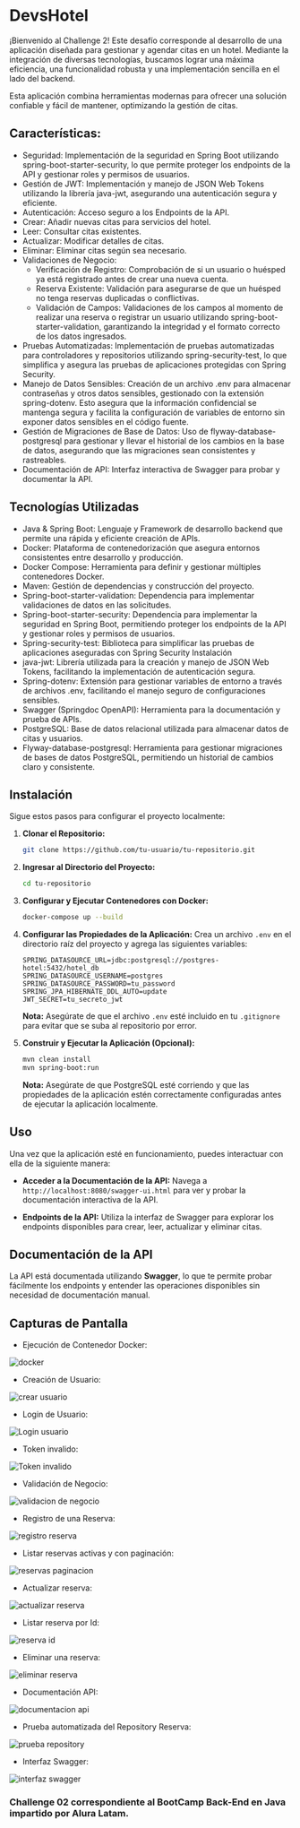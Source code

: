 # DevsHotel
¡Bienvenido al Challenge 2! Este desafío corresponde al desarrollo de una aplicación diseñada para gestionar y agendar citas en un hotel. Mediante la integración de diversas tecnologías, buscamos lograr una máxima eficiencia, una funcionalidad robusta y una implementación sencilla en el lado del backend. 

Esta aplicación combina herramientas modernas para ofrecer una solución confiable y fácil de mantener, optimizando la gestión de citas.

## Características:
* Seguridad: Implementación de la seguridad en Spring Boot utilizando spring-boot-starter-security, lo que permite proteger los endpoints de la API y gestionar roles y permisos de usuarios.
* Gestión de JWT: Implementación y manejo de JSON Web Tokens utilizando la librería java-jwt, asegurando una autenticación segura y eficiente.
* Autenticación: Acceso seguro a los Endpoints de la API.
* Crear: Añadir nuevas citas para servicios del hotel.
* Leer: Consultar citas existentes.
* Actualizar: Modificar detalles de citas.
* Eliminar: Eliminar citas según sea necesario.
* Validaciones de Negocio:
    * Verificación de Registro: Comprobación de si un usuario o huésped ya está registrado antes de crear una nueva cuenta.
    * Reserva Existente: Validación para asegurarse de que un huésped no tenga reservas duplicadas o conflictivas.
    * Validación de Campos: Validaciones de los campos al momento de realizar una reserva o registrar un usuario utilizando spring-boot-starter-validation, garantizando la integridad y el formato correcto de los datos ingresados.
* Pruebas Automatizadas: Implementación de pruebas automatizadas para controladores y repositorios utilizando spring-security-test, lo que simplifica y asegura las pruebas de aplicaciones protegidas con Spring Security.
* Manejo de Datos Sensibles: Creación de un archivo .env para almacenar contraseñas y otros datos sensibles, gestionado con la extensión spring-dotenv. Esto asegura que la información confidencial se mantenga segura y facilita la configuración de variables de entorno sin exponer datos sensibles en el código fuente.
* Gestión de Migraciones de Base de Datos: Uso de flyway-database-postgresql para gestionar y llevar el historial de los cambios en la base de datos, asegurando que las migraciones sean consistentes y rastreables.
* Documentación de API: Interfaz interactiva de Swagger para probar y documentar la API.

## Tecnologías Utilizadas
* Java & Spring Boot: Lenguaje y Framework de desarrollo backend que permite una rápida y eficiente creación de APIs.
* Docker: Plataforma de contenedorización que asegura entornos consistentes entre desarrollo y producción.
* Docker Compose: Herramienta para definir y gestionar múltiples contenedores Docker.
* Maven: Gestión de dependencias y construcción del proyecto.
* Spring-boot-starter-validation: Dependencia para implementar validaciones de datos en las solicitudes.
* Spring-boot-starter-security: Dependencia para implementar la seguridad en Spring Boot, permitiendo proteger los endpoints de la API y gestionar roles y permisos de usuarios.
* Spring-security-test: Biblioteca para simplificar las pruebas de aplicaciones aseguradas con Spring Security Instalación
* java-jwt: Librería utilizada para la creación y manejo de JSON Web Tokens, facilitando la implementación de autenticación segura.
* Spring-dotenv: Extensión para gestionar variables de entorno a través de archivos .env, facilitando el manejo seguro de configuraciones sensibles.
* Swagger (Springdoc OpenAPI): Herramienta para la documentación y prueba de APIs.
* PostgreSQL: Base de datos relacional utilizada para almacenar datos de citas y usuarios.
* Flyway-database-postgresql: Herramienta para gestionar migraciones de bases de datos PostgreSQL, permitiendo un historial de cambios claro y consistente.

## **Instalación**

Sigue estos pasos para configurar el proyecto localmente:

1. **Clonar el Repositorio:**
    ```sh
    git clone https://github.com/tu-usuario/tu-repositorio.git
    ```
   
2. **Ingresar al Directorio del Proyecto:**
    ```sh
    cd tu-repositorio
    ```
   
3. **Configurar y Ejecutar Contenedores con Docker:**
    ```sh
    docker-compose up --build
    ```
   
4. **Configurar las Propiedades de la Aplicación:**
    Crea un archivo `.env` en el directorio raíz del proyecto y agrega las siguientes variables:
    ```env
    SPRING_DATASOURCE_URL=jdbc:postgresql://postgres-hotel:5432/hotel_db
    SPRING_DATASOURCE_USERNAME=postgres
    SPRING_DATASOURCE_PASSWORD=tu_password
    SPRING_JPA_HIBERNATE_DDL_AUTO=update
    JWT_SECRET=tu_secreto_jwt
    ```
    **Nota:** Asegúrate de que el archivo `.env` esté incluido en tu `.gitignore` para evitar que se suba al repositorio por error.
   
5. **Construir y Ejecutar la Aplicación (Opcional):**
    ```sh
    mvn clean install
    mvn spring-boot:run
    ```
    **Nota:** Asegúrate de que PostgreSQL esté corriendo y que las propiedades de la aplicación estén correctamente configuradas antes de ejecutar la aplicación localmente.

## **Uso**

Una vez que la aplicación esté en funcionamiento, puedes interactuar con ella de la siguiente manera:

- **Acceder a la Documentación de la API:**
    Navega a `http://localhost:8080/swagger-ui.html` para ver y probar la documentación interactiva de la API.

- **Endpoints de la API:**
    Utiliza la interfaz de Swagger para explorar los endpoints disponibles para crear, leer, actualizar y eliminar citas.

## **Documentación de la API**

La API está documentada utilizando **Swagger**, lo que te permite probar fácilmente los endpoints y entender las operaciones disponibles sin necesidad de documentación manual.

## **Capturas de Pantalla**

* Ejecución de Contenedor Docker: 

![docker](/img/image-3.png)

* Creación de Usuario:

![crear usuario](/img/image.png)

* Login de Usuario:

![Login usuario](/img/image-1.png)

* Token invalido:

![Token invalido](/img/image-2.png)

* Validación de Negocio: 

![validacion de negocio](/img/image-4.png)

* Registro de una Reserva:

![registro reserva](/img/image-5.png)

* Listar reservas activas y con paginación:

![reservas paginacion](/img/image-6.png)
* Actualizar reserva:

![actualizar reserva](/img/image-7.png)

* Listar reserva por Id:

![reserva id](/img/image-8.png)
* Eliminar una reserva:

![eliminar reserva](/img/image-9.png)

* Documentación API:

![documentacion api](/img/image-10.png)

* Prueba automatizada del Repository Reserva:

![prueba repository](/img/image-13.png)

* Interfaz Swagger:

![interfaz swagger](/img/image-11.png)

### Challenge 02 correspondiente al BootCamp Back-End en Java impartido por Alura Latam.  